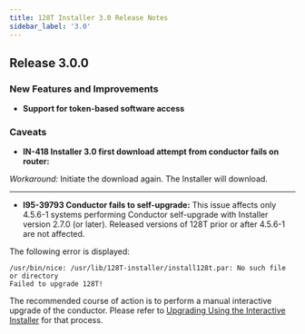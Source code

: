 ```yaml
---
title: 128T Installer 3.0 Release Notes
sidebar_label: '3.0'
---
```


## Release 3.0.0

### New Features and Improvements

- **Support for token-based software access**

### Caveats

- **IN-418 Installer 3.0 first download attempt from conductor fails on router:** 

_Workaround:_ Initiate the download again. The Installer will download.

------
- **I95-39793 Conductor fails to self-upgrade:** This issue affects only 4.5.6-1 systems performing Conductor self-upgrade with Installer version 2.7.0 (or later). Released versions of 128T prior or after 4.5.6-1 are not affected.

The following error is displayed:
```
/usr/bin/nice: /usr/lib/128T-installer/install128t.par: No such file or directory
Failed to upgrade 128T!
```
The recommended course of action is to perform a manual interactive upgrade of the conductor. Please refer to [Upgrading Using the Interactive Installer](intro_upgrading.md#upgrading-using-the-interactive-installer) for that process. 